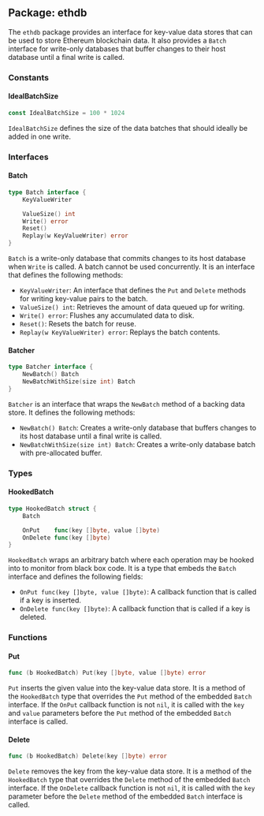 ## Package: ethdb

The `ethdb` package provides an interface for key-value data stores that can be used to store Ethereum blockchain data. It also provides a `Batch` interface for write-only databases that buffer changes to their host database until a final write is called.

### Constants

#### IdealBatchSize

```go
const IdealBatchSize = 100 * 1024
```

`IdealBatchSize` defines the size of the data batches that should ideally be added in one write.

### Interfaces

#### Batch

```go
type Batch interface {
    KeyValueWriter

    ValueSize() int
    Write() error
    Reset()
    Replay(w KeyValueWriter) error
}
```

`Batch` is a write-only database that commits changes to its host database when `Write` is called. A batch cannot be used concurrently. It is an interface that defines the following methods:

- `KeyValueWriter`: An interface that defines the `Put` and `Delete` methods for writing key-value pairs to the batch.
- `ValueSize() int`: Retrieves the amount of data queued up for writing.
- `Write() error`: Flushes any accumulated data to disk.
- `Reset()`: Resets the batch for reuse.
- `Replay(w KeyValueWriter) error`: Replays the batch contents.

#### Batcher

```go
type Batcher interface {
    NewBatch() Batch
    NewBatchWithSize(size int) Batch
}
```

`Batcher` is an interface that wraps the `NewBatch` method of a backing data store. It defines the following methods:

- `NewBatch() Batch`: Creates a write-only database that buffers changes to its host database until a final write is called.
- `NewBatchWithSize(size int) Batch`: Creates a write-only database batch with pre-allocated buffer.

### Types

#### HookedBatch

```go
type HookedBatch struct {
    Batch

    OnPut    func(key []byte, value []byte)
    OnDelete func(key []byte)
}
```

`HookedBatch` wraps an arbitrary batch where each operation may be hooked into to monitor from black box code. It is a type that embeds the `Batch` interface and defines the following fields:

- `OnPut func(key []byte, value []byte)`: A callback function that is called if a key is inserted.
- `OnDelete func(key []byte)`: A callback function that is called if a key is deleted.

### Functions

#### Put

```go
func (b HookedBatch) Put(key []byte, value []byte) error
```

`Put` inserts the given value into the key-value data store. It is a method of the `HookedBatch` type that overrides the `Put` method of the embedded `Batch` interface. If the `OnPut` callback function is not `nil`, it is called with the `key` and `value` parameters before the `Put` method of the embedded `Batch` interface is called.

#### Delete

```go
func (b HookedBatch) Delete(key []byte) error
```

`Delete` removes the key from the key-value data store. It is a method of the `HookedBatch` type that overrides the `Delete` method of the embedded `Batch` interface. If the `OnDelete` callback function is not `nil`, it is called with the `key` parameter before the `Delete` method of the embedded `Batch` interface is called.